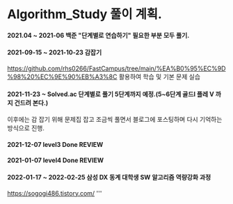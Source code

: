 # Algorithm_Study 풀이 계획.

#### 2021.04 ~ 2021-06 백준 "단계별로 연습하기" 필요한 부분 모두 풀기.
#### 2021-09-15 ~ 2021-10-23 감잡기
 https://github.com/rhs0266/FastCampus/tree/main/%EA%B0%95%EC%9D%98%20%EC%9E%90%EB%A3%8C
 활용하여 학습 및 기본 문제 실습
#### 2021-11-23 ~   Solved.ac 단계별로 풀기 5단계까지 예정.(5~6단계 골드I 플레 V 까지 건드려 본다.)
 이후에는 감 잡기 위해 문제집 잡고 조금씩 풀면서 블로그에 포스팅하며 다시 기억하는 방식으로 진행.
#### 2021-12-07 level3 Done REVIEW
#### 2021-01-07 level4 Done REVIEW
#### 2022-01-17 ~ 2022-02-25 삼성 DX 동계 대학생 SW 알고리즘 역량강화 과정
https://sogogi486.tistory.com/
'''
